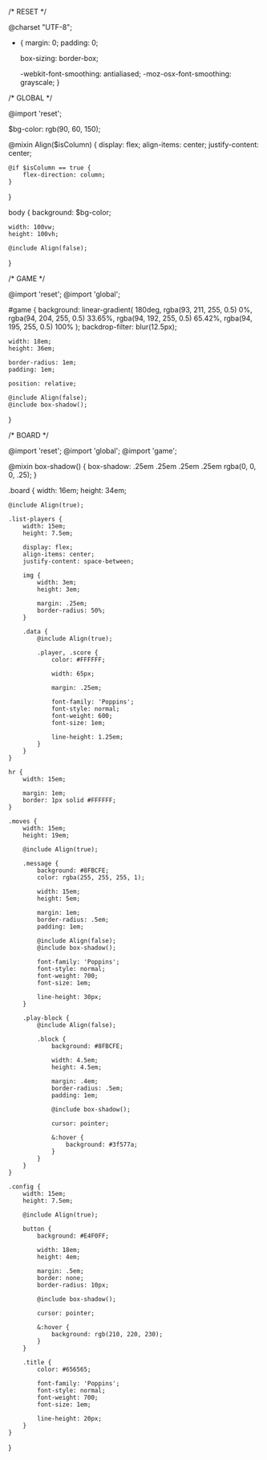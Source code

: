 /* RESET */

@charset "UTF-8";

* {
    margin: 0;
    padding: 0;

    box-sizing: border-box;

    -webkit-font-smoothing: antialiased;
    -moz-osx-font-smoothing: grayscale;
}

/* GLOBAL */

@import 'reset';

$bg-color: rgb(90, 60, 150);

@mixin Align($isColumn) {
    display: flex;
    align-items: center;
    justify-content: center;
    
    @if $isColumn == true {
        flex-direction: column;
    }
}

body {
    background: $bg-color;

    width: 100vw;
    height: 100vh;

    @include Align(false);
}

/* GAME */

@import 'reset';
@import 'global';

#game {
    background: linear-gradient(
        180deg, 
        rgba(93, 211, 255, 0.5) 0%, 
        rgba(94, 204, 255, 0.5) 33.65%, 
        rgba(94, 192, 255, 0.5) 65.42%, 
        rgba(94, 195, 255, 0.5) 100%
    );
    backdrop-filter: blur(12.5px);

    width: 18em;
    height: 36em;

    border-radius: 1em;
    padding: 1em;

    position: relative;

    @include Align(false);
    @include box-shadow();
}

/* BOARD */

@import 'reset';
@import 'global';
@import 'game';

@mixin box-shadow() {
    box-shadow: .25em .25em .25em .25em rgba(0, 0, 0, .25);
}

.board {
    width: 16em;
    height: 34em;

    @include Align(true);

    .list-players {
        width: 15em;
        height: 7.5em;

        display: flex;
        align-items: center;
        justify-content: space-between;

        img {
            width: 3em;
            height: 3em;

            margin: .25em;
            border-radius: 50%;
        }

        .data {
            @include Align(true);

            .player, .score {
                color: #FFFFFF;
            
                width: 65px;

                margin: .25em;

                font-family: 'Poppins';
                font-style: normal;
                font-weight: 600;
                font-size: 1em;

                line-height: 1.25em;
            }
        }
    }

    hr {
        width: 15em;

        margin: 1em;
        border: 1px solid #FFFFFF;
    }

    .moves {
        width: 15em;
        height: 19em;

        @include Align(true);
        
        .message {
            background: #8FBCFE;
            color: rgba(255, 255, 255, 1);
            
            width: 15em;
            height: 5em;
            
            margin: 1em;
            border-radius: .5em;
            padding: 1em;

            @include Align(false);
            @include box-shadow();

            font-family: 'Poppins';
            font-style: normal;
            font-weight: 700;
            font-size: 1em;

            line-height: 30px;
        }

        .play-block {
            @include Align(false);
            
            .block {
                background: #8FBCFE;
                
                width: 4.5em;
                height: 4.5em;

                margin: .4em;
                border-radius: .5em;
                padding: 1em;

                @include box-shadow();

                cursor: pointer;

                &:hover {
                    background: #3f577a;
                }
            }
        }
    }

    .config {
        width: 15em;
        height: 7.5em;

        @include Align(true);
        
        button {
            background: #E4F0FF;
            
            width: 18em;
            height: 4em;

            margin: .5em;
            border: none;
            border-radius: 10px;

            @include box-shadow();

            cursor: pointer;
            
            &:hover {
                background: rgb(210, 220, 230);
            }
        }

        .title {
            color: #656565;

            font-family: 'Poppins';
            font-style: normal;
            font-weight: 700;
            font-size: 1em;

            line-height: 20px;
        }
    }
}
